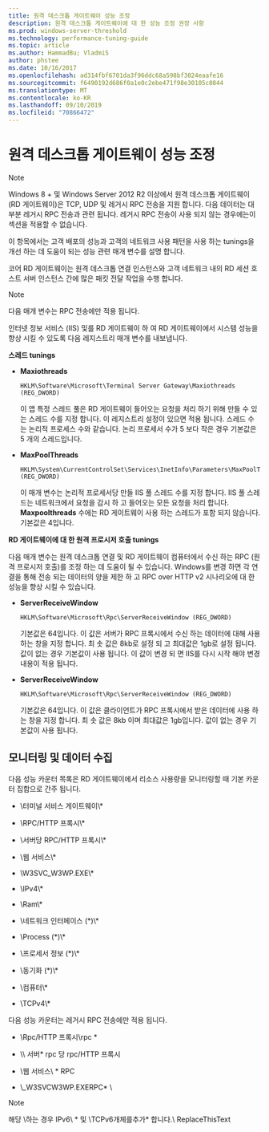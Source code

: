 ```yaml
---
title: 원격 데스크톱 게이트웨이 성능 조정
description: 원격 데스크톱 게이트웨이에 대 한 성능 조정 권장 사항
ms.prod: windows-server-threshold
ms.technology: performance-tuning-guide
ms.topic: article
ms.author: HammadBu; VladmiS
author: phstee
ms.date: 10/16/2017
ms.openlocfilehash: ad314fbf6701da3f96ddc68a598bf3024eaafe16
ms.sourcegitcommit: f6490192d686f0a1e0c2ebe471f98e30105c0844
ms.translationtype: MT
ms.contentlocale: ko-KR
ms.lasthandoff: 09/10/2019
ms.locfileid: "70866472"
---
```

# <a name="performance-tuning-remote-desktop-gateways"></a>원격 데스크톱 게이트웨이 성능 조정

> [!NOTE]
> Windows 8 + 및 Windows Server 2012 R2 이상에서 원격 데스크톱 게이트웨이 (RD 게이트웨이)은 TCP, UDP 및 레거시 RPC 전송을 지원 합니다. 다음 데이터는 대부분 레거시 RPC 전송과 관련 됩니다. 레거시 RPC 전송이 사용 되지 않는 경우에는이 섹션을 적용할 수 없습니다.

이 항목에서는 고객 배포의 성능과 고객의 네트워크 사용 패턴을 사용 하는 tunings을 개선 하는 데 도움이 되는 성능 관련 매개 변수를 설명 합니다.

코어 RD 게이트웨이는 원격 데스크톱 연결 인스턴스와 고객 네트워크 내의 RD 세션 호스트 서버 인스턴스 간에 많은 패킷 전달 작업을 수행 합니다.

> [!NOTE]
> 다음 매개 변수는 RPC 전송에만 적용 됩니다.

인터넷 정보 서비스 (IIS) 및를 RD 게이트웨이 하 여 RD 게이트웨이에서 시스템 성능을 향상 시킬 수 있도록 다음 레지스트리 매개 변수를 내보냅니다.

**스레드 tunings**

-   **Maxiothreads**

    ``` syntax
    HKLM\Software\Microsoft\Terminal Server Gateway\Maxiothreads (REG_DWORD)
    ```

    이 앱 특정 스레드 풀은 RD 게이트웨이 들어오는 요청을 처리 하기 위해 만들 수 있는 스레드 수를 지정 합니다. 이 레지스트리 설정이 있으면 적용 됩니다. 스레드 수는 논리적 프로세스 수와 같습니다. 논리 프로세서 수가 5 보다 작은 경우 기본값은 5 개의 스레드입니다.

-   **MaxPoolThreads**

    ``` syntax
    HKLM\System\CurrentControlSet\Services\InetInfo\Parameters\MaxPoolThreads (REG_DWORD)
    ```

    이 매개 변수는 논리적 프로세서당 만들 IIS 풀 스레드 수를 지정 합니다. IIS 풀 스레드는 네트워크에서 요청을 감시 하 고 들어오는 모든 요청을 처리 합니다. **Maxpoolthreads** 수에는 RD 게이트웨이 사용 하는 스레드가 포함 되지 않습니다. 기본값은 4입니다.

**RD 게이트웨이에 대 한 원격 프로시저 호출 tunings**

다음 매개 변수는 원격 데스크톱 연결 및 RD 게이트웨이 컴퓨터에서 수신 하는 RPC (원격 프로시저 호출)를 조정 하는 데 도움이 될 수 있습니다. Windows를 변경 하면 각 연결을 통해 전송 되는 데이터의 양을 제한 하 고 RPC over HTTP v2 시나리오에 대 한 성능을 향상 시킬 수 있습니다.

-   **ServerReceiveWindow**

    ``` syntax
    HKLM\Software\Microsoft\Rpc\ServerReceiveWindow (REG_DWORD)
    ```

    기본값은 64입니다. 이 값은 서버가 RPC 프록시에서 수신 하는 데이터에 대해 사용 하는 창을 지정 합니다. 최 솟 값은 8kb로 설정 되 고 최대값은 1gb로 설정 됩니다. 값이 없는 경우 기본값이 사용 됩니다. 이 값이 변경 되 면 IIS를 다시 시작 해야 변경 내용이 적용 됩니다.

-   **ServerReceiveWindow**

    ``` syntax
    HKLM\Software\Microsoft\Rpc\ServerReceiveWindow (REG_DWORD)
    ```

    기본값은 64입니다. 이 값은 클라이언트가 RPC 프록시에서 받은 데이터에 사용 하는 창을 지정 합니다. 최 솟 값은 8kb 이며 최대값은 1gb입니다. 값이 없는 경우 기본값이 사용 됩니다.

## <a name="monitoring-and-data-collection"></a>모니터링 및 데이터 수집

다음 성능 카운터 목록은 RD 게이트웨이에서 리소스 사용량을 모니터링할 때 기본 카운터 집합으로 간주 됩니다.

-   \\터미널 서비스 게이트웨이\\\*

-   \\RPC/HTTP 프록시\\\*

-   \\서버당 RPC/HTTP 프록시\\\*

-   \\웹 서비스\\\*

-   \\W3SVC\_W3WP.EXE\\\*

-   \\IPv4\\\*

-   \\Ram\\\*

-   \\네트워크 인터페이스 (\*)\\\*

-   \\Process (\*)\\\*

-   \\프로세서 정보 (\*)\\\*

-   \\동기화 (\*)\\\*

-   \\컴퓨터\\\*

-   \\TCPv4\\\*

다음 성능 카운터는 레거시 RPC 전송에만 적용 됩니다.

-   \\Rpc/HTTP 프록시\\rpc \*

-   \\\\ 서버\* rpc 당 rpc/HTTP 프록시

-   \\웹 서비스\\ \* RPC

-   \\\_W3SVCW3WP.EXERPC\* \\

> [!NOTE]
> 해당 \\하는 경우 IPv6\\ \* 및 \\TCPv6개체를추가\* 합니다.\\ ReplaceThisText

